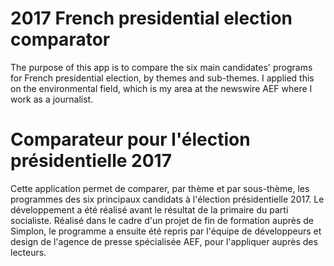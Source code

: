 # 2017 French presidential election comparator

The purpose of this app is to compare the six main candidates' programs for French presidential election, by themes and sub-themes. I applied this on the environmental field, which is my area at the newswire AEF where I work as a journalist.

# Comparateur pour l'élection présidentielle 2017

Cette application permet de comparer, par thème et par sous-thème, les programmes des six principaux candidats à l'élection présidentielle 2017. Le développement a été réalisé avant le résultat de la primaire du parti socialiste.
Réalisé dans le cadre d'un projet de fin de formation auprès de Simplon, le programme a ensuite été repris par l'équipe de développeurs et design de l'agence de presse spécialisée AEF, pour l'appliquer auprès des lecteurs.
